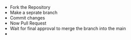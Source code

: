 - Fork the Repository
- Make a seprate branch
- Commit changes
- Now Pull Request
- Wait for final approval to merge the branch into the main
- 
